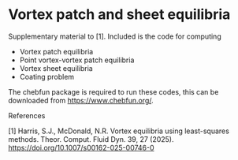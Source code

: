 # Vortex patch and sheet equilibria

Supplementary material to [1]. Included is the code for computing
-  Vortex patch equilibria
-  Point vortex-vortex patch equilibria
-  Vortex sheet equilibria
-  Coating problem

The chebfun package is required to run these codes, this can be downloaded from https://www.chebfun.org/.

References 

[1] Harris, S.J., McDonald, N.R. Vortex equilibria using least-squares methods. Theor. Comput. Fluid Dyn. 39, 27 (2025). https://doi.org/10.1007/s00162-025-00746-0
